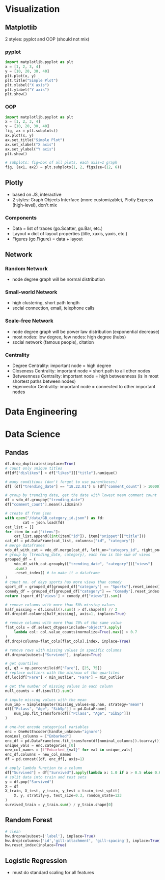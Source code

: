 # Visualization
## Matplotlib
2 styles: pyplot and OOP (should not mix)
### pyplot
```python
import matplotlib.pyplot as plt
x = [1, 2, 3, 4]
y = [10, 20, 30, 40]
plt.plot(x, y)
plt.title("Simple Plot")
plt.xlabel("X axis")
plt.ylabel("Y axis")
plt.show()
```

### OOP
```python
import matplotlib.pyplot as plt
x = [1, 2, 3, 4]
y = [10, 20, 30, 40]
fig, ax = plt.subplots()
ax.plot(x, y)
ax.set_title("Simple Plot")
ax.set_xlabel("X axis")
ax.set_ylabel("Y axis")
plt.show()

# subplots: fig=box of all plots, each axis=1 graph
fig, (ax1, ax2) = plt.subplots(1, 2, figsize=(12, 6))
```

## Plotly
- based on JS, interactive
- 2 styles: Graph Objects Interface (more customizable), Plotly Express (high-level), don't mix
### Components
- Data = list of traces (go.Scatter, go.Bar, etc.)
- Layout = dict of layout properties (title, xaxis, yaxis, etc.)
- Figures (go.Figure) = data + layout

## Network
### Random Network
- node degree graph will be normal distribution

### Small-world Network
- high clustering, short path length
- social connection, email, telephone calls

### Scale-free Network
- node degree graph will be power law distribution (exponential decrease)
- most nodes: low degree, few nodes: high degree (hubs)
- social network (famous people), citation

### Centrality
- Degree Centrality: important node = high degree
- Closeness Centrality: important node = short path to all other nodes
- Betweenness Centrality: important node = high betweenness (is in most shortest paths between nodes)
- Eigenvector Centrality: important node = connected to other important nodes

# Data Engineering

# Data Science
## Pandas
```py
df.drop_duplicates(inplace=True)
# count only unique titles
df[df["dislikes"] > df["likes"]]["title"].nunique()

# many conditions (don't forget to use parentheses)
df[ (df["trending_date"] == "18.22.01") & (df["comment_count"] > 10000) ]

# group by trending date, get the date with lowest mean comment count
df = vdo_df.groupby("trending_date")
df["comment_count"].mean().idxmin()

# create df from json
with open("/data/GB_category_id.json") as fd:
        cat = json.load(fd)
cat_list = []
for item in cat["items"]:
    cat_list.append((int(item["id"]), item["snippet"]["title"]))
cat_df = pd.DataFrame(cat_list, columns=["id", "category"])
# merge dataframes
vdo_df_with_cat = vdo_df.merge(cat_df, left_on="category_id", right_on="id")
# group by (trending_date, category), each row is the sum of views
grouped_df = (
    vdo_df_with_cat.groupby(["trending_date", "category"])["views"]
    .sum()
    .reset_index() # to make it a dataframe
)
# count no. of days sports has more views than comedy
sport_df = grouped_df[grouped_df["category"] == "Sports"].reset_index()
comedy_df = grouped_df[grouped_df["category"] == "Comedy"].reset_index()
return (sport_df['views'] > comedy_df["views"]).sum()

# remove columns with more than 50% missing values
half_missing = df.isnull().sum() > df.shape[0] // 2
df.drop(df.columns[half_missing], axis=1, inplace=True)

# remove columns with more than 70% of the same value
flat_cols = df.select_dtypes(include="object").apply(
    lambda col: col.value_counts(normalize=True).max() > 0.7
)
df.drop(columns=flat_cols[flat_cols].index, inplace=True)

# remove rows with missing values in specific columns
df.dropna(subset=["Survived"], inplace=True)

# get quartiles
q1, q3 = np.percentile(df["Fare"], [25, 75])
# replace outliers with the min/max of the quartiles
df.loc[df["Fare"] < min_outlier, "Fare"] = min_outlier

# get the number of missing values in each column
null_counts = df.isnull().sum()

# impute missing values with the mean
num_imp = SimpleImputer(missing_values=np.nan, strategy="mean")
df[["Pclass", "Age", "SibSp"]] = pd.DataFrame(
    num_imp.fit_transform(df[["Pclass", "Age", "SibSp"]])
)

# one-hot encode categorical variables
enc = OneHotEncoder(handle_unknown="ignore")
nominal_columns = ["Embarked"]
enc_df = pd.DataFrame(enc.fit_transform(df[nominal_columns]).toarray())
unique_vals = enc.categories_[0]
new_col_names = [f"Embarked_{val}" for val in unique_vals]
enc_df.columns = new_col_names
df = pd.concat([df, enc_df], axis=1)

# apply lambda function to a column
df["Survived"] = df["Survived"].apply(lambda x: 1.0 if x > 0.5 else 0.0)
# split data into train and test sets
y = df.pop("Survived")
X = df
X_train, X_test, y_train, y_test = train_test_split(
    X, y, stratify=y, test_size=0.3, random_state=123
)
survived_train = y_train.sum() / y_train.shape[0]
```

## Random Forest
```py
# clean
hw.dropna(subset=['label'], inplace=True)
hw.drop(columns=['id','gill-attachment', 'gill-spacing'], inplace=True)
hw.reset_index(inplace=True)
```

## Logistic Regression
- must do standard scaling for all features
```py

```
